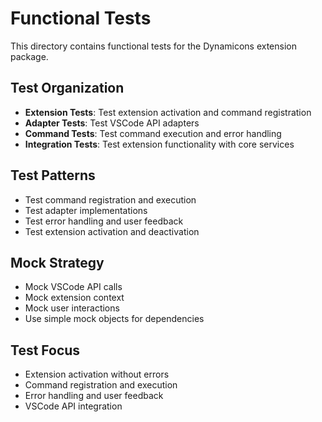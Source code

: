 # Functional Tests

This directory contains functional tests for the Dynamicons extension package.

## Test Organization

- **Extension Tests**: Test extension activation and command registration
- **Adapter Tests**: Test VSCode API adapters
- **Command Tests**: Test command execution and error handling
- **Integration Tests**: Test extension functionality with core services

## Test Patterns

- Test command registration and execution
- Test adapter implementations
- Test error handling and user feedback
- Test extension activation and deactivation

## Mock Strategy

- Mock VSCode API calls
- Mock extension context
- Mock user interactions
- Use simple mock objects for dependencies

## Test Focus

- Extension activation without errors
- Command registration and execution
- Error handling and user feedback
- VSCode API integration
